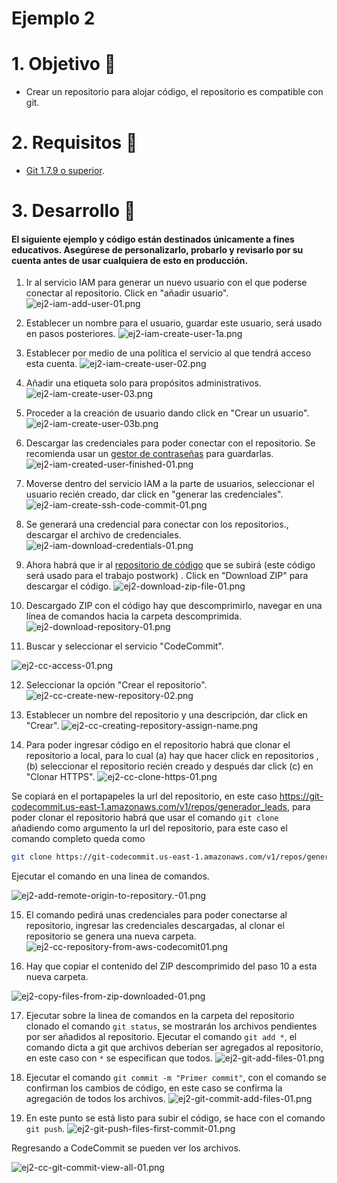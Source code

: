 # Ejemplo 2

# 1. Objetivo 🎯
- Crear un repositorio para alojar código, el repositorio es compatible con git.

# 2. Requisitos 📌
-  [Git 1.7.9 o superior](https://git-scm.com/downloads).

# 3. Desarrollo 📑

#### El siguiente ejemplo y código están destinados únicamente a fines educativos. Asegúrese de personalizarlo, probarlo y revisarlo por su cuenta antes de usar cualquiera de esto en producción.

1. Ir al servicio IAM para generar un nuevo usuario con el que poderse conectar al repositorio. Click en "añadir usuario".
![ej2-iam-add-user-01.png](ej2-iam-add-user-01.png)

2. Establecer un nombre para el usuario, guardar este usuario, será usado en pasos posteriores.
![ej2-iam-create-user-1a.png](ej2-iam-create-user-1a.png)

3. Establecer por medio de una política el servicio al que tendrá acceso esta cuenta.
![ej2-iam-create-user-02.png](ej2-iam-create-user-02.png)

4. Añadir una etiqueta solo para propósitos administrativos.
![ej2-iam-create-user-03.png](ej2-iam-create-user-03.png)

5. Proceder a la creación de usuario dando click en "Crear un usuario".
![ej2-iam-create-user-03b.png](ej2-iam-create-user-03b.png)


6. Descargar las credenciales para poder conectar con el repositorio. Se recomienda usar un [gestor de contraseñas](https://bitwarden.com) para guardarlas.
![ej2-iam-created-user-finished-01.png](ej2-iam-created-user-finished-01.png)

7. Moverse dentro del servicio IAM a la parte de usuarios, seleccionar el usuario recién creado, dar click en "generar las credenciales".
![ej2-iam-create-ssh-code-commit-01.png](ej2-iam-create-ssh-code-commit-01.png)

8. Se generará una credencial para conectar con los repositorios., descargar el archivo de credenciales.
![ej2-iam-download-credentials-01.png](ej2-iam-download-credentials-01.png)


9. Ahora habrá que ir al [repositorio de código](https://github.com/bay007/leads) que se subirá (este código será usado para el trabajo postwork) .  Click en "Download ZIP" para descargar el código.
![ej2-download-zip-file-01.png](ej2-download-zip-file-01.png)


10. Descargado ZIP con el código hay que descomprimirlo, navegar en una línea de comandos hacia la carpeta descomprimida. 
![ej2-download-repository-01.png](ej2-download-repository-01.png)


11. Buscar y seleccionar el servicio "CodeCommit".

![ej2-cc-access-01.png](ej2-cc-access-01.png)

12. Seleccionar la opción "Crear el repositorio".
![ej2-cc-create-new-repository-02.png](ej2-cc-create-new-repository-02.png)



13. Establecer un nombre del repositorio y una descripción, dar click en "Crear".
![ej2-cc-creating-repository-assign-name.png](ej2-cc-creating-repository-assign-name.png)


14. Para poder ingresar código en el repositorio habrá que clonar el repositorio a local, para lo cual (a) hay que hacer click en repositorios , (b) seleccionar el repositorio recién creado y después dar click (c) en "Clonar  HTTPS".
![ej2-cc-clone-https-01.png](ej2-cc-clone-https-01.png)

Se copiará en el portapapeles la url del repositorio, en este caso https://git-codecommit.us-east-1.amazonaws.com/v1/repos/generador_leads, para poder clonar el repositorio habrá que usar el comando `git clone ` añadiendo como argumento la url del repositorio, para este caso el comando completo queda como 

```bash
git clone https://git-codecommit.us-east-1.amazonaws.com/v1/repos/generador_leads
```
Ejecutar el comando en una linea de comandos.

![ej2-add-remote-origin-to-repository.-01.png](ej2-add-remote-origin-to-repository.-01.png)


15. El comando pedirá unas credenciales para poder conectarse al repositorio, ingresar las credenciales descargadas, al clonar el repositorio se genera una nueva carpeta.
![ej2-cc-repository-from-aws-codecomit01.png](ej2-cc-repository-from-aws-codecomit01.png)

16. Hay que copiar el contenido del ZIP descomprimido del paso 10 a esta nueva carpeta.


![ej2-copy-files-from-zip-downloaded-01.png](ej2-copy-files-from-zip-downloaded-01.png)



17. Ejecutar sobre la linea de comandos en la carpeta del repositorio clonado el comando `git status`, se mostrarán los archivos pendientes por ser añadidos al repositorio.
Ejecutar el comando `git add *`, el comando dicta a git que archivos deberían ser agregados al repositorio, en este caso con `*` se especifican que todos.
![ej2-git-add-files-01.png](ej2-git-add-files-01.png)

18. Ejecutar el comando `git commit -m "Primer commit"`, con el comando se confirman los cambios de código, en este caso se confirma la agregación de todos los archivos.
![ej2-git-commit-add-files-01.png](ej2-git-commit-add-files-01.png)

19. En este punto se está listo para subir el código, se hace con el comando `git push`.
![ej2-git-push-files-first-commit-01.png](ej2-git-push-files-first-commit-01.png)

Regresando a CodeCommit se pueden ver los archivos.

![ej2-cc-git-commit-view-all-01.png](ej2-cc-git-commit-view-all-01.png)

